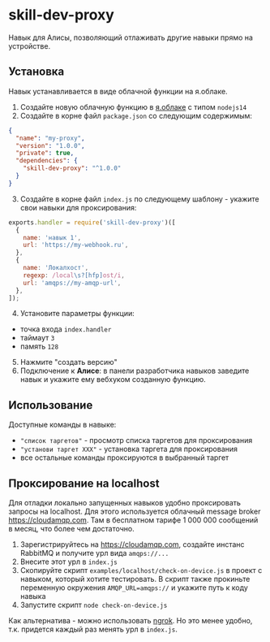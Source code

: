 # skill-dev-proxy
Навык для Алисы, позволяющий отлаживать другие навыки прямо на устройстве.

## Установка
Навык устанавливается в виде облачной функции на я.облаке.

1. Создайте новую облачную функцию в [я.облаке](https://console.cloud.yandex.ru) с типом `nodejs14`
2. Создайте в корне файл `package.json` со следующим содержимым:
  ```json
  {
    "name": "my-proxy",
    "version": "1.0.0",
    "private": true,
    "dependencies": {
      "skill-dev-proxy": "^1.0.0"
    }
  }
  ```
3. Создайте в корне файл `index.js` по следующему шаблону - укажите свои навыки для проксирования:
  ```js
  exports.handler = require('skill-dev-proxy')([
    {
      name: 'навык 1',
      url: 'https://my-webhook.ru',
    },
    {
      name: 'Локалхост',
      regexp: /local\s?[hfp]ost/i,
      url: 'amqps://my-amqp-url',
    },
  ]);
  ```
4. Установите параметры функции:
  - точка входа `index.handler`
  - таймаут `3`
  - память `128`
5. Нажмите "создать версию"
6. Подключение к **Алисе**: в панели разработчика навыков заведите навык и укажите ему вебхуком созданную функцию.

## Использование
Доступные команды в навыке:
- `"список таргетов"` - просмотр списка таргетов для проксирования
- `"установи таргет ХХХ"` - установка таргета для проксирования
- все остальные команды проксируются в выбранный таргет

## Проксирование на localhost
Для отладки локально запущенных навыков удобно проксировать запросы на localhost.
Для этого используется облачный message broker https://cloudamqp.com.
Там в бесплатном тарифе 1 000 000 сообщений в месяц, что более чем достаточно.

1. Зарегистрируйтесь на https://cloudamqp.com, создайте инстанс RabbitMQ и получите урл вида `amqps://...`
2. Внесите этот урл в `index.js`
3. Скопируйте скрипт `examples/localhost/check-on-device.js` в проект с навыком, который хотите тестировать. В скрипт также прокиньте переменную окружения `AMQP_URL=amqps://` и укажите путь к коду навыка
4. Запустите скрипт `node check-on-device.js`

Как альтернатива - можно использовать [ngrok](https://ngrok.com/). Но это менее удобно, т.к. придется каждый раз менять урл в `index.js`.


